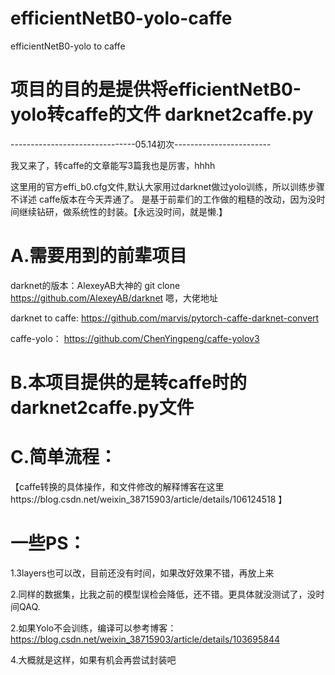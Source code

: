 # efficientNetB0-yolo-caffe
efficientNetB0-yolo to caffe
# 项目的目的是提供将efficientNetB0-yolo转caffe的文件 darknet2caffe.py

-------------------------------05.14初次------------------------

我又来了，转caffe的文章能写3篇我也是厉害，hhhh

这里用的官方effi_b0.cfg文件,默认大家用过darknet做过yolo训练，所以训练步骤不详述
caffe版本在今天弄通了。 是基于前辈们的工作做的粗糙的改动，因为没时间继续钻研，做系统性的封装。【永远没时间，就是懒.】

# A.需要用到的前辈项目

darknet的版本：AlexeyAB大神的 git clone https://github.com/AlexeyAB/darknet 嗯，大佬地址

darknet to caffe:  https://github.com/marvis/pytorch-caffe-darknet-convert

caffe-yolo：       https://github.com/ChenYingpeng/caffe-yolov3

# B.本项目提供的是转caffe时的darknet2caffe.py文件

# C.简单流程：

【caffe转换的具体操作，和文件修改的解释博客在这里https://blog.csdn.net/weixin_38715903/article/details/106124518 】


# 一些PS：

1.3layers也可以改，目前还没有时间，如果改好效果不错，再放上来

2.同样的数据集，比我之前的模型误检会降低，还不错。更具体就没测试了，没时间QAQ.

2.如果Yolo不会训练，编译可以参考博客：https://blog.csdn.net/weixin_38715903/article/details/103695844

4.大概就是这样，如果有机会再尝试封装吧
